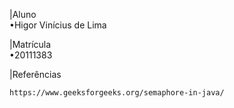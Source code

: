 |Aluno <br /> 
	•Higor Vinícius de Lima <br />
	
|Matrícula <br />
	•20111383
	
|Referências 

	https://www.geeksforgeeks.org/semaphore-in-java/
